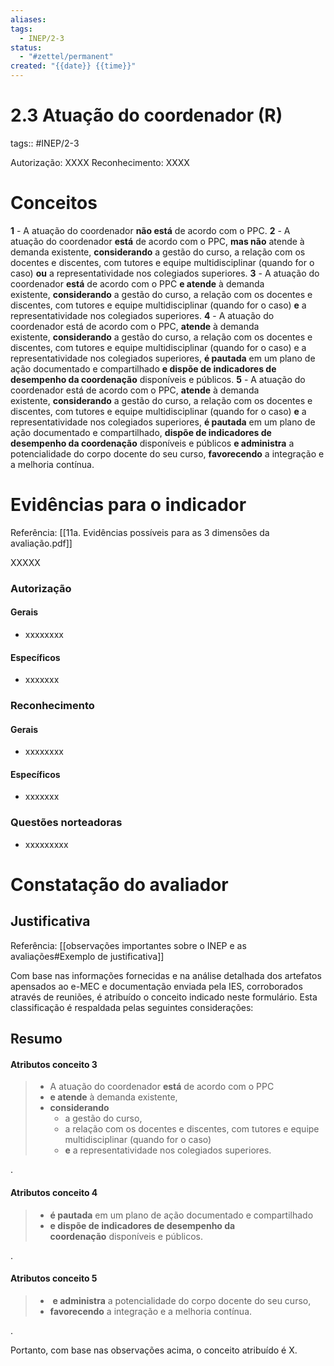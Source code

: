 ```yaml
---
aliases: 
tags:
  - INEP/2-3
status:
  - "#zettel/permanent"
created: "{{date}} {{time}}"
---
```

# 2.3 Atuação do coordenador (R)

tags:: #INEP/2-3

Autorização: XXXX
Reconhecimento: XXXX

# Conceitos

**1** - A atuação do coordenador **não está** de acordo com o PPC.
**2** - A atuação do coordenador **está** de acordo com o PPC, **mas não** atende à demanda existente, **considerando** a gestão do curso, a relação com os docentes e discentes, com tutores e equipe multidisciplinar (quando for o caso) **ou** a representatividade nos colegiados superiores.
**3** - A atuação do coordenador **está** de acordo com o PPC **e atende** à demanda existente, **considerando** a gestão do curso, a relação com os docentes e discentes, com tutores e equipe multidisciplinar (quando for o caso) **e** a representatividade nos colegiados superiores.
**4** - A atuação do coordenador está de acordo com o PPC, **atende** à demanda existente, **considerando** a gestão do curso, a relação com os docentes e discentes, com tutores e equipe multidisciplinar (quando for o caso) e a representatividade nos colegiados superiores, **é pautada** em um plano de ação documentado e compartilhado **e dispõe de indicadores de desempenho da coordenação** disponíveis e públicos.
**5** - A atuação do coordenador está de acordo com o PPC, **atende** à demanda existente, **considerando** a gestão do curso, a relação com os docentes e discentes, com tutores e equipe multidisciplinar (quando for o caso) **e** a representatividade nos colegiados superiores, **é pautada** em um plano de ação documentado e compartilhado, **dispõe de indicadores de desempenho da coordenação** disponíveis e públicos **e administra** a potencialidade do corpo docente do seu curso, **favorecendo** a integração e a melhoria contínua.

# Evidências para o indicador

Referência: [[11a. Evidências possíveis para as 3 dimensões da avaliação.pdf]]

XXXXX

### Autorização

#### Gerais

- xxxxxxxx

#### Específicos

- xxxxxxx

### Reconhecimento

#### Gerais

- xxxxxxxx

#### Específicos

- xxxxxxx

### Questões norteadoras

- xxxxxxxxx

# Constatação do avaliador

## Justificativa

Referência: [[observações importantes sobre o INEP e as avaliações#Exemplo de justificativa]]

Com base nas informações fornecidas e na análise detalhada dos artefatos apensados ao e-MEC e documentação enviada pela IES, corroborados através de reuniões, é atribuído o conceito indicado neste formulário. Esta classificação é respaldada pelas seguintes considerações:

## Resumo

#### Atributos conceito 3

> - A atuação do coordenador **está** de acordo com o PPC
> - **e atende** à demanda existente,
> - **considerando**
>  	- a gestão do curso,
>  	- a relação com os docentes e discentes, com tutores e equipe multidisciplinar (quando for o caso)
>  	- **e** a representatividade nos colegiados superiores.

.

#### Atributos conceito 4

> - **é pautada** em um plano de ação documentado e compartilhado
> - **e dispõe de indicadores de desempenho da coordenação** disponíveis e públicos.

.

#### Atributos conceito 5

> -  **e administra** a potencialidade do corpo docente do seu curso,
> - **favorecendo** a integração e a melhoria contínua.

.

Portanto, com base nas observações acima, o conceito atribuído é X.
